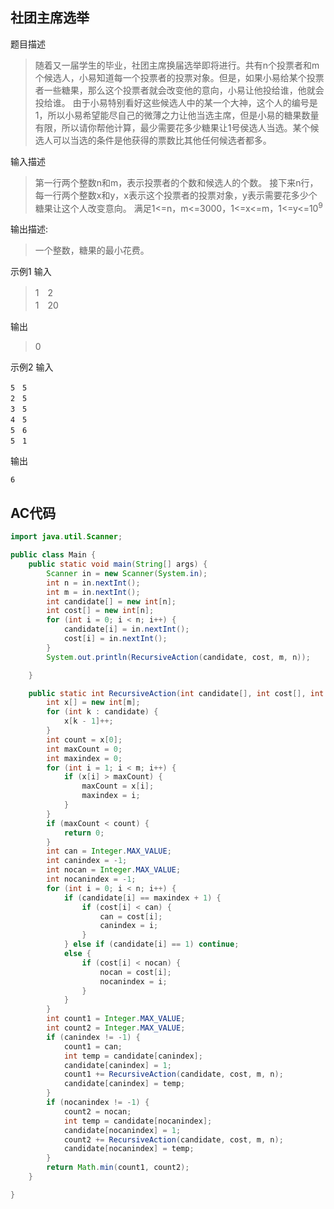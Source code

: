 ## 社团主席选举

题目描述

> 随着又一届学生的毕业，社团主席换届选举即将进行。共有n个投票者和m个候选人，小易知道每一个投票者的投票对象。但是，如果小易给某个投票者一些糖果，那么这个投票者就会改变他的意向，小易让他投给谁，他就会投给谁。
> 由于小易特别看好这些候选人中的某一个大神，这个人的编号是1，所以小易希望能尽自己的微薄之力让他当选主席，但是小易的糖果数量有限，所以请你帮他计算，最少需要花多少糖果让1号侯选人当选。某个候选人可以当选的条件是他获得的票数比其他任何候选者都多。

输入描述
>第一行两个整数n和m，表示投票者的个数和候选人的个数。
接下来n行，每一行两个整数x和y，x表示这个投票者的投票对象，y表示需要花多少个糖果让这个人改变意向。
满足1<=n，m<=3000，1<=x<=m，1<=y<=10<sup>9</sup>

输出描述:
>一个整数，糖果的最小花费。

示例1
输入

>1　2  
1　20

输出
>0

示例2
输入
```
5　5
2　5
3　5
4　5
5　6
5　1
```

输出
```
6
```




## AC代码

```java
import java.util.Scanner;

public class Main {
    public static void main(String[] args) {
        Scanner in = new Scanner(System.in);
        int n = in.nextInt();
        int m = in.nextInt();
        int candidate[] = new int[n];
        int cost[] = new int[n];
        for (int i = 0; i < n; i++) {
            candidate[i] = in.nextInt();
            cost[i] = in.nextInt();
        }
        System.out.println(RecursiveAction(candidate, cost, m, n));

    }

    public static int RecursiveAction(int candidate[], int cost[], int m, int n) {
        int x[] = new int[m];
        for (int k : candidate) {
            x[k - 1]++;
        }
        int count = x[0];
        int maxCount = 0;
        int maxindex = 0;
        for (int i = 1; i < m; i++) {
            if (x[i] > maxCount) {
                maxCount = x[i];
                maxindex = i;
            }
        }
        if (maxCount < count) {
            return 0;
        }
        int can = Integer.MAX_VALUE;
        int canindex = -1;
        int nocan = Integer.MAX_VALUE;
        int nocanindex = -1;
        for (int i = 0; i < n; i++) {
            if (candidate[i] == maxindex + 1) {
                if (cost[i] < can) {
                    can = cost[i];
                    canindex = i;
                }
            } else if (candidate[i] == 1) continue;
            else {
                if (cost[i] < nocan) {
                    nocan = cost[i];
                    nocanindex = i;
                }
            }
        }
        int count1 = Integer.MAX_VALUE;
        int count2 = Integer.MAX_VALUE;
        if (canindex != -1) {
            count1 = can;
            int temp = candidate[canindex];
            candidate[canindex] = 1;
            count1 += RecursiveAction(candidate, cost, m, n);
            candidate[canindex] = temp;
        }
        if (nocanindex != -1) {
            count2 = nocan;
            int temp = candidate[nocanindex];
            candidate[nocanindex] = 1;
            count2 += RecursiveAction(candidate, cost, m, n);
            candidate[nocanindex] = temp;
        }
        return Math.min(count1, count2);
    }

}
```